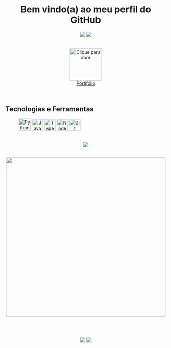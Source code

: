 <h1 align="center"><strong>
Bem vindo(a) ao meu perfil do GitHub <br>
</strong></h1> 



<!-- Redes Sociais -->

<div align="center">  
<a target="_blank" href ="mailto:lucasvm.ti@gmail.com"><img src="https://img.shields.io/badge/Gmail-D14836?style=for-the-badge&logo=gmail&logoColor=white"></a>    
<a target="_blank" href="https://www.linkedin.com/in/lucas-v-marangoni/" target="_blank"><img src="https://img.shields.io/badge/-LinkedIn-%230077B5?style=for-the-badge&logo=linkedin&logoColor=white"></a>   
</div> 

<br>



<br>


<div align="center" href="https://ldragk.github.io/Curriculo">
<a target="_Blank" href="https://ldragk.github.io/Curriculo/"> <img title="Clique para abrir" width="100px" src="https://github.com/Ldragk/.github/blob/main/kisspng-rsum-curriculum-vitae-computer-icons-cover-let-cv-icons-5b331d0ae3b255.8222695115300764269327-removebg-preview.png?raw=true"> <br> Portifólio</a>
</div>

<!--
<strong> Atualmente cursando: </strong>    
   - Full Stack - Programador BR
   - Discover - RocketSeat
   - Analise e Desenvolvimento de Sistemas - UVV
   - Do Bug ao Bounty - Pato Academy
-->
    
</p>


<br>


<!-- Tecnologias -->

<div style="display: inline-block" align="center">
    
<h2>
    <strong>Tecnologias e Ferramentas</strong>
</h2>   
   
<img width="37px" src="https://cdn.jsdelivr.net/gh/devicons/devicon/icons/python/python-original.svg" title="Python"/>
<img width="35px" src="https://cdn.jsdelivr.net/gh/devicons/devicon/icons/javascript/javascript-plain.svg" title="JavaScript"/>
<img width="35px" src="https://cdn.jsdelivr.net/gh/devicons/devicon/icons/typescript/typescript-plain.svg" title="TypeScript"/>
<!--
<img width="35px" src="https://cdn.jsdelivr.net/gh/devicons/devicon/icons/react/react-original.svg" title="React"/>     
-->
<img width="35px" src="https://cdn.jsdelivr.net/gh/devicons/devicon/icons/nodejs/nodejs-original.svg" title="NodeJS" />
<img width="35px" src="https://cdn.jsdelivr.net/gh/devicons/devicon/icons/git/git-original.svg" title="Git" />
    
</div><br><br><br>

<!-- CodeWars -->

<div align="center" href="https://www.codewars.com/users/Ldragk">
<a target="_blank" title="Clique para abrir meu perfil do CodeWar" href="https://www.codewars.com/users/Ldragk"><img src="https://www.codewars.com/users/Ldragk/badges/large"></a>
</div><br>

<!-- Linguagens Usadas -->

<div align="center" >
    
   <img width="500em"  src="https://github-readme-stats.vercel.app/api/top-langs/?username=Ldragk&layout=compact&langs_count=7&theme=midnight-purple"/></a>
</div> <br><br><br>
                                                                                                                      
<!-- Redes sociais -->                                                                                                                     


<div align="center">    
<a target="_blank" href = "mailto:lucasvm.ti@gmail.com"><img src="https://img.shields.io/badge/Gmail-D14836?style=for-the-badge&logo=gmail&logoColor=white"></a>    
<a target="_blank" href="https://www.linkedin.com/in/lucas-v-marangoni/" target="_blank"><img src="https://img.shields.io/badge/-LinkedIn-%230077B5?style=for-the-badge&logo=linkedin&logoColor=white"></a>   
</div> 
   

                                                                                                               
                                                                                                   
